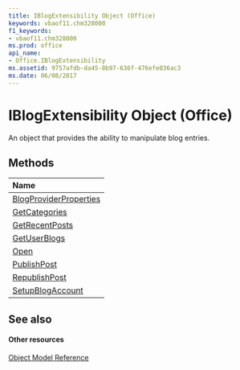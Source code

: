 ```yaml
---
title: IBlogExtensibility Object (Office)
keywords: vbaof11.chm328000
f1_keywords:
- vbaof11.chm328000
ms.prod: office
api_name:
- Office.IBlogExtensibility
ms.assetid: 9757afdb-da45-8b97-636f-476efe036ac3
ms.date: 06/08/2017
---
```



# IBlogExtensibility Object (Office)

An object that provides the ability to manipulate blog entries.


## Methods



|**Name**|
|:-----|
|[BlogProviderProperties](iblogextensibility-blogproviderproperties-method-office.md)|
|[GetCategories](iblogextensibility-getcategories-method-office.md)|
|[GetRecentPosts](iblogextensibility-getrecentposts-method-office.md)|
|[GetUserBlogs](iblogextensibility-getuserblogs-method-office.md)|
|[Open](iblogextensibility-open-method-office.md)|
|[PublishPost](iblogextensibility-publishpost-method-office.md)|
|[RepublishPost](iblogextensibility-republishpost-method-office.md)|
|[SetupBlogAccount](iblogextensibility-setupblogaccount-method-office.md)|

## See also


#### Other resources


[Object Model Reference](http://msdn.microsoft.com/library/499c789a-aba2-0fad-649a-0ea964cd3b5e%28Office.15%29.aspx)
